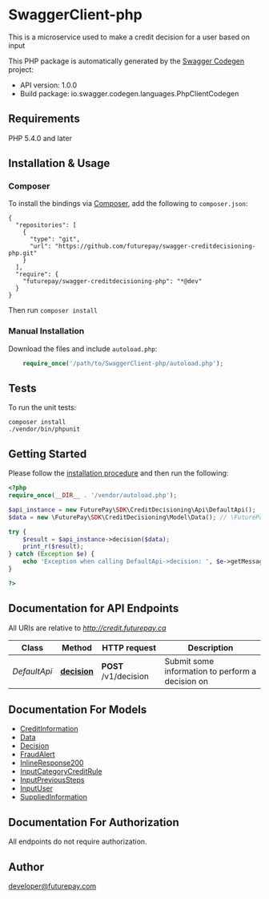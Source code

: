 # SwaggerClient-php
This is a microservice used to make a credit decision for a user based on input

This PHP package is automatically generated by the [Swagger Codegen](https://github.com/swagger-api/swagger-codegen) project:

- API version: 1.0.0
- Build package: io.swagger.codegen.languages.PhpClientCodegen

## Requirements

PHP 5.4.0 and later

## Installation & Usage
### Composer

To install the bindings via [Composer](http://getcomposer.org/), add the following to `composer.json`:

```
{
  "repositories": [
    {
      "type": "git",
      "url": "https://github.com/futurepay/swagger-creditdecisioning-php.git"
    }
  ],
  "require": {
    "futurepay/swagger-creditdecisioning-php": "*@dev"
  }
}
```

Then run `composer install`

### Manual Installation

Download the files and include `autoload.php`:

```php
    require_once('/path/to/SwaggerClient-php/autoload.php');
```

## Tests

To run the unit tests:

```
composer install
./vendor/bin/phpunit
```

## Getting Started

Please follow the [installation procedure](#installation--usage) and then run the following:

```php
<?php
require_once(__DIR__ . '/vendor/autoload.php');

$api_instance = new FuturePay\SDK\CreditDecisioning\Api\DefaultApi();
$data = new \FuturePay\SDK\CreditDecisioning\Model\Data(); // \FuturePay\SDK\CreditDecisioning\Model\Data | User information

try {
    $result = $api_instance->decision($data);
    print_r($result);
} catch (Exception $e) {
    echo 'Exception when calling DefaultApi->decision: ', $e->getMessage(), PHP_EOL;
}

?>
```

## Documentation for API Endpoints

All URIs are relative to *http://credit.futurepay.ca*

Class | Method | HTTP request | Description
------------ | ------------- | ------------- | -------------
*DefaultApi* | [**decision**](docs/Api/DefaultApi.md#decision) | **POST** /v1/decision | Submit some information to perform a decision on


## Documentation For Models

 - [CreditInformation](docs/Model/CreditInformation.md)
 - [Data](docs/Model/Data.md)
 - [Decision](docs/Model/Decision.md)
 - [FraudAlert](docs/Model/FraudAlert.md)
 - [InlineResponse200](docs/Model/InlineResponse200.md)
 - [InputCategoryCreditRule](docs/Model/InputCategoryCreditRule.md)
 - [InputPreviousSteps](docs/Model/InputPreviousSteps.md)
 - [InputUser](docs/Model/InputUser.md)
 - [SuppliedInformation](docs/Model/SuppliedInformation.md)


## Documentation For Authorization

 All endpoints do not require authorization.


## Author

developer@futurepay.com


